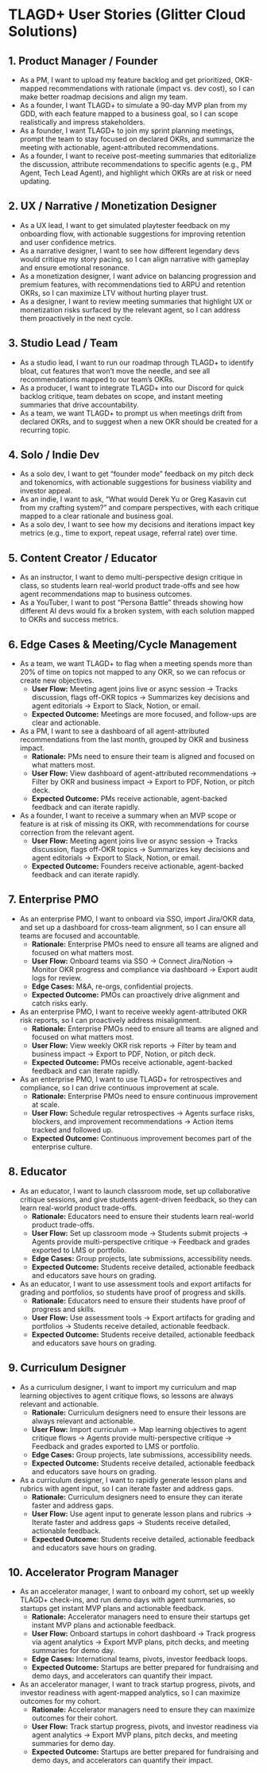 # TLAGD+ User Stories (Glitter Cloud Solutions)

## 1. Product Manager / Founder
- As a PM, I want to upload my feature backlog and get prioritized, OKR-mapped recommendations with rationale (impact vs. dev cost), so I can make better roadmap decisions and align my team.
- As a founder, I want TLAGD+ to simulate a 90-day MVP plan from my GDD, with each feature mapped to a business goal, so I can scope realistically and impress stakeholders.
- As a founder, I want TLAGD+ to join my sprint planning meetings, prompt the team to stay focused on declared OKRs, and summarize the meeting with actionable, agent-attributed recommendations.
- As a founder, I want to receive post-meeting summaries that editorialize the discussion, attribute recommendations to specific agents (e.g., PM Agent, Tech Lead Agent), and highlight which OKRs are at risk or need updating.

## 2. UX / Narrative / Monetization Designer
- As a UX lead, I want to get simulated playtester feedback on my onboarding flow, with actionable suggestions for improving retention and user confidence metrics.
- As a narrative designer, I want to see how different legendary devs would critique my story pacing, so I can align narrative with gameplay and ensure emotional resonance.
- As a monetization designer, I want advice on balancing progression and premium features, with recommendations tied to ARPU and retention OKRs, so I can maximize LTV without hurting player trust.
- As a designer, I want to review meeting summaries that highlight UX or monetization risks surfaced by the relevant agent, so I can address them proactively in the next cycle.

## 3. Studio Lead / Team
- As a studio lead, I want to run our roadmap through TLAGD+ to identify bloat, cut features that won’t move the needle, and see all recommendations mapped to our team’s OKRs.
- As a producer, I want to integrate TLAGD+ into our Discord for quick backlog critique, team debates on scope, and instant meeting summaries that drive accountability.
- As a team, we want TLAGD+ to prompt us when meetings drift from declared OKRs, and to suggest when a new OKR should be created for a recurring topic.

## 4. Solo / Indie Dev
- As a solo dev, I want to get “founder mode” feedback on my pitch deck and tokenomics, with actionable suggestions for business viability and investor appeal.
- As an indie, I want to ask, “What would Derek Yu or Greg Kasavin cut from my crafting system?” and compare perspectives, with each critique mapped to a clear rationale and business goal.
- As a solo dev, I want to see how my decisions and iterations impact key metrics (e.g., time to export, repeat usage, referral rate) over time.

## 5. Content Creator / Educator
- As an instructor, I want to demo multi-perspective design critique in class, so students learn real-world product trade-offs and see how agent recommendations map to business outcomes.
- As a YouTuber, I want to post “Persona Battle” threads showing how different AI devs would fix a broken system, with each solution mapped to OKRs and success metrics.

## 6. Edge Cases & Meeting/Cycle Management
- As a team, we want TLAGD+ to flag when a meeting spends more than 20% of time on topics not mapped to any OKR, so we can refocus or create new objectives.
  - **User Flow:** Meeting agent joins live or async session → Tracks discussion, flags off-OKR topics → Summarizes key decisions and agent editorials → Export to Slack, Notion, or email.
  - **Expected Outcome:** Meetings are more focused, and follow-ups are clear and actionable.
- As a PM, I want to see a dashboard of all agent-attributed recommendations from the last month, grouped by OKR and business impact.
  - **Rationale:** PMs need to ensure their team is aligned and focused on what matters most.
  - **User Flow:** View dashboard of agent-attributed recommendations → Filter by OKR and business impact → Export to PDF, Notion, or pitch deck.
  - **Expected Outcome:** PMs receive actionable, agent-backed feedback and can iterate rapidly.
- As a founder, I want to receive a summary when an MVP scope or feature is at risk of missing its OKR, with recommendations for course correction from the relevant agent.
  - **User Flow:** Meeting agent joins live or async session → Tracks discussion, flags off-OKR topics → Summarizes key decisions and agent editorials → Export to Slack, Notion, or email.
  - **Expected Outcome:** Founders receive actionable, agent-backed feedback and can iterate rapidly.

## 7. Enterprise PMO
- As an enterprise PMO, I want to onboard via SSO, import Jira/OKR data, and set up a dashboard for cross-team alignment, so I can ensure all teams are focused and accountable.
  - **Rationale:** Enterprise PMOs need to ensure all teams are aligned and focused on what matters most.
  - **User Flow:** Onboard teams via SSO → Connect Jira/Notion → Monitor OKR progress and compliance via dashboard → Export audit logs for review.
  - **Edge Cases:** M&A, re-orgs, confidential projects.
  - **Expected Outcome:** PMOs can proactively drive alignment and catch risks early.
- As an enterprise PMO, I want to receive weekly agent-attributed OKR risk reports, so I can proactively address misalignment.
  - **Rationale:** Enterprise PMOs need to ensure all teams are aligned and focused on what matters most.
  - **User Flow:** View weekly OKR risk reports → Filter by team and business impact → Export to PDF, Notion, or pitch deck.
  - **Expected Outcome:** PMOs receive actionable, agent-backed feedback and can iterate rapidly.
- As an enterprise PMO, I want to use TLAGD+ for retrospectives and compliance, so I can drive continuous improvement at scale.
  - **Rationale:** Enterprise PMOs need to ensure continuous improvement at scale.
  - **User Flow:** Schedule regular retrospectives → Agents surface risks, blockers, and improvement recommendations → Action items tracked and followed up.
  - **Expected Outcome:** Continuous improvement becomes part of the enterprise culture.

## 8. Educator
- As an educator, I want to launch classroom mode, set up collaborative critique sessions, and give students agent-driven feedback, so they can learn real-world product trade-offs.
  - **Rationale:** Educators need to ensure their students learn real-world product trade-offs.
  - **User Flow:** Set up classroom mode → Students submit projects → Agents provide multi-perspective critique → Feedback and grades exported to LMS or portfolio.
  - **Edge Cases:** Group projects, late submissions, accessibility needs.
  - **Expected Outcome:** Students receive detailed, actionable feedback and educators save hours on grading.
- As an educator, I want to use assessment tools and export artifacts for grading and portfolios, so students have proof of progress and skills.
  - **Rationale:** Educators need to ensure their students have proof of progress and skills.
  - **User Flow:** Use assessment tools → Export artifacts for grading and portfolios → Students receive detailed, actionable feedback.
  - **Expected Outcome:** Students receive detailed, actionable feedback and educators save hours on grading.

## 9. Curriculum Designer
- As a curriculum designer, I want to import my curriculum and map learning objectives to agent critique flows, so lessons are always relevant and actionable.
  - **Rationale:** Curriculum designers need to ensure their lessons are always relevant and actionable.
  - **User Flow:** Import curriculum → Map learning objectives to agent critique flows → Agents provide multi-perspective critique → Feedback and grades exported to LMS or portfolio.
  - **Edge Cases:** Group projects, late submissions, accessibility needs.
  - **Expected Outcome:** Students receive detailed, actionable feedback and educators save hours on grading.
- As a curriculum designer, I want to rapidly generate lesson plans and rubrics with agent input, so I can iterate faster and address gaps.
  - **Rationale:** Curriculum designers need to ensure they can iterate faster and address gaps.
  - **User Flow:** Use agent input to generate lesson plans and rubrics → Iterate faster and address gaps → Students receive detailed, actionable feedback.
  - **Expected Outcome:** Students receive detailed, actionable feedback and educators save hours on grading.

## 10. Accelerator Program Manager
- As an accelerator manager, I want to onboard my cohort, set up weekly TLAGD+ check-ins, and run demo days with agent summaries, so startups get instant MVP plans and actionable feedback.
  - **Rationale:** Accelerator managers need to ensure their startups get instant MVP plans and actionable feedback.
  - **User Flow:** Onboard startups in cohort dashboard → Track progress via agent analytics → Export MVP plans, pitch decks, and meeting summaries for demo day.
  - **Edge Cases:** International teams, pivots, investor feedback loops.
  - **Expected Outcome:** Startups are better prepared for fundraising and demo days, and accelerators can quantify their impact.
- As an accelerator manager, I want to track startup progress, pivots, and investor readiness with agent-mapped analytics, so I can maximize outcomes for my cohort.
  - **Rationale:** Accelerator managers need to ensure they can maximize outcomes for their cohort.
  - **User Flow:** Track startup progress, pivots, and investor readiness via agent analytics → Export MVP plans, pitch decks, and meeting summaries for demo day.
  - **Expected Outcome:** Startups are better prepared for fundraising and demo days, and accelerators can quantify their impact.
